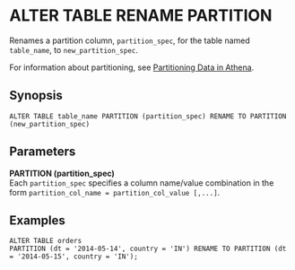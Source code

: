 # ALTER TABLE RENAME PARTITION<a name="alter-table-rename-partition"></a>

Renames a partition column, `partition_spec`, for the table named `table_name`, to `new_partition_spec`\.

For information about partitioning, see [Partitioning Data in Athena](partitions.md)\.

## Synopsis<a name="synopsis"></a>

```
ALTER TABLE table_name PARTITION (partition_spec) RENAME TO PARTITION (new_partition_spec)
```

## Parameters<a name="parameters"></a>

**PARTITION \(partition\_spec\)**  
Each `partition_spec` specifies a column name/value combination in the form `partition_col_name = partition_col_value [,...]`\.

## Examples<a name="examples"></a>

```
ALTER TABLE orders 
PARTITION (dt = '2014-05-14', country = 'IN') RENAME TO PARTITION (dt = '2014-05-15', country = 'IN');
```